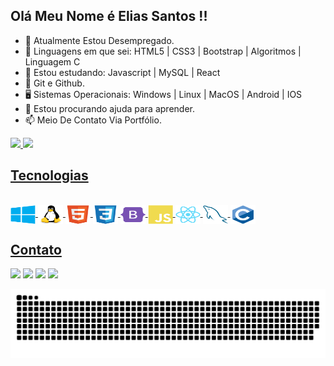 ## Olá Meu Nome é Elias Santos !!

- 🔭 Atualmente Estou Desempregado.
- 🌱 Linguagens em que sei: HTML5 | CSS3 | Bootstrap | Algoritmos | Linguagem C
- 📖 Estou estudando: Javascript | MySQL | React
- 💾 Git e Github.
- 🖥️ Sistemas Operacionais: Windows | Linux | MacOS | Android | IOS
- 🤔 Estou procurando ajuda para aprender.
- 📫 Meio De Contato Via Portfólio.

<div>
  <a href="https://github.com/Dolias18">
  <img height="150em" src="https://github-readme-stats.vercel.app/api?username=Dolias18&show_icons=true&theme=dark&include_all_commits=true&count_private=true"/>
  <img height="150em" src="https://github-readme-stats.vercel.app/api/top-langs/?username=Dolias18&layout=compact&langs_count=16&theme=dark"/>
</div>
  
## Tecnologias
<div style="display: inline_block"><br>
  <img align="center" alt="Elias-Windows" height="30" width="40" src="https://github.com/devicons/devicon/blob/master/icons/windows8/windows8-original.svg">
  <img align="center" alt="Elias-Linux" height="30" width="40" src="https://github.com/devicons/devicon/blob/master/icons/linux/linux-original.svg">
  <img align="center" alt="Elias-HTML" height="30" width="40" src="https://raw.githubusercontent.com/devicons/devicon/master/icons/html5/html5-original.svg">
  <img align="center" alt="Elias-CSS" height="30" width="40" src="https://raw.githubusercontent.com/devicons/devicon/master/icons/css3/css3-original.svg">
  <img align="center" alt="Elias-boot" height="30" width="40" src="https://github.com/devicons/devicon/blob/master/icons/bootstrap/bootstrap-plain.svg">
  <img align="center" alt="Elias-Js" height="30" width="40" src="https://raw.githubusercontent.com/devicons/devicon/master/icons/javascript/javascript-plain.svg">
  <img align="center" alt="Elias-React" height="30" width="40" src="https://raw.githubusercontent.com/devicons/devicon/master/icons/react/react-original.svg">
  <img align="center" alt="Elias-mysql" height="30" width="40" src="https://github.com/devicons/devicon/blob/master/icons/mysql/mysql-original.svg">
  <img align="center" alt="Elias-C" height="30" width="40" src="https://github.com/devicons/devicon/blob/master/icons/c/c-original.svg">
</div>
  
## Contato
  
<div>
  <a href="https://instagram.com/dolias20002" target="_blank"><img src="https://img.shields.io/badge/-Instagram-%23E4405F?style=for-the-badge&logo=instagram&logoColor=white" target="_blank"></a>
  <a href="https://eliassantos.netlify.app/" target="_blank"><img src="https://img.shields.io/badge/Blogger-FF5722?style=for-the-badge&logo=blogger&logoColor=white" target="_blank"></a>   
  <a href = "mailto:contato@santosdejesus96@gmail.com"><img src="https://img.shields.io/badge/Gmail-D14836?style=for-the-badge&logo=gmail&logoColor=white" target="_blank"></a>
  <a href="https://www.linkedin.com/in/elias-santos-6626501a8" target="_blank"><img src="https://img.shields.io/badge/-LinkedIn-%230077B5?style=for-the-badge&logo=linkedin&logoColor=white" target="_blank"></a>   
</div>
  
![Snake animation](https://github.com/Dolias18/Dolias18/blob/main/snake.svg)

